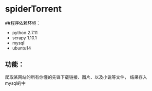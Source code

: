 # spiderTorrent
##程序依赖环境：
* python 2.7.11
* scrapy 1.10.1
* mysql
* ubuntu14 

## 功能：
爬取某网站的所有你懂的先锋下载链接、图片、以及小说等文件，
结果存入mysql的中

